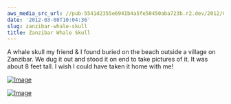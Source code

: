 ```yaml
---
aws_media_src_url: //pub-5541d2355e6941b4a5fe50450aba723b.r2.dev/2012/03/africa544.jpeg
date: '2012-03-08T10:04:36'
slug: zanzibar-whale-skull
title: Zanzibar Whale Skull
---
```


 A whale skull my friend & I found buried on the beach outside a village on Zanzibar. We dug it out and stood it on end to take pictures of it. It was about 8 feet tall. I wish I could have taken it home with me!

 [![Image](//pub-5541d2355e6941b4a5fe50450aba723b.r2.dev/2012/03/africa544.jpeg?w=487)](//pub-5541d2355e6941b4a5fe50450aba723b.r2.dev/2012/03/africa544.jpeg)

 [![Image](//pub-5541d2355e6941b4a5fe50450aba723b.r2.dev/2012/03/africa542.jpeg?w=487)](//pub-5541d2355e6941b4a5fe50450aba723b.r2.dev/2012/03/africa542.jpeg)